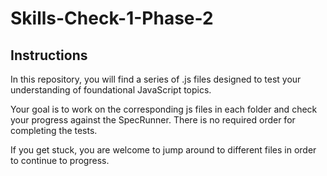 # Skills-Check-1-Phase-2

## Instructions

In this repository, you will find a series of .js files designed to test your understanding of foundational JavaScript topics. 

Your goal is to work on the corresponding js files in each folder and check your progress against the SpecRunner. There is no required order for completing the tests. 

If you get stuck, you are welcome to jump around to different files in order to continue to progress. 
